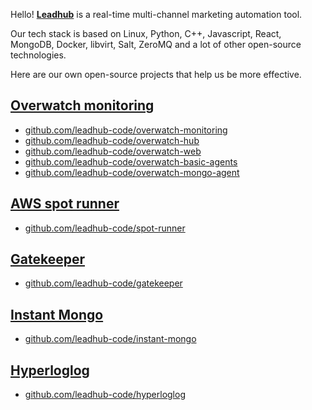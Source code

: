 Hello! [**Leadhub**](https://leadhub.marketing/) is a real-time multi-channel marketing automation tool. 

Our tech stack is based on Linux, Python, C++, Javascript, React, MongoDB, Docker, libvirt, Salt, ZeroMQ and a lot of other open-source technologies.

Here are our own open-source projects that help us be more effective.


[Overwatch monitoring](https://github.com/leadhub-code/overwatch-monitoring)
----------------------------------------------------------------------------

- [github.com/leadhub-code/overwatch-monitoring](https://github.com/leadhub-code/overwatch-monitoring)
- [github.com/leadhub-code/overwatch-hub](https://github.com/leadhub-code/overwatch-hub)
- [github.com/leadhub-code/overwatch-web](https://github.com/leadhub-code/overwatch-web)
- [github.com/leadhub-code/overwatch-basic-agents](https://github.com/leadhub-code/overwatch-basic-agents)
- [github.com/leadhub-code/overwatch-mongo-agent](https://github.com/leadhub-code/overwatch-mongo-agent)


[AWS spot runner](https://github.com/leadhub-code/spot-runner)
--------------------------------------------------------------

- [github.com/leadhub-code/spot-runner](https://github.com/leadhub-code/spot-runner)


[Gatekeeper](https://github.com/leadhub-code/gatekeeper)
--------------------------------------------------------

- [github.com/leadhub-code/gatekeeper](https://github.com/leadhub-code/gatekeeper)


[Instant Mongo](https://github.com/leadhub-code/instant-mongo)
--------------------------------------------------------------

- [github.com/leadhub-code/instant-mongo](https://github.com/leadhub-code/instant-mongo)


[Hyperloglog](https://github.com/leadhub-code/hyperloglog)
----------------------------------------------------------

- [github.com/leadhub-code/hyperloglog](https://github.com/leadhub-code/hyperloglog)
